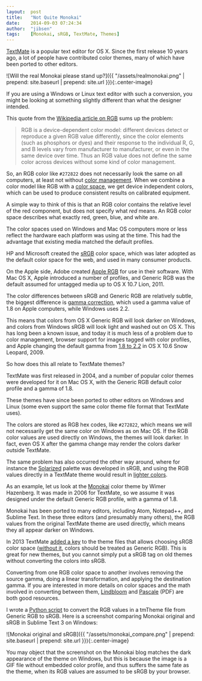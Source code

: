 ```yaml
---
layout:  post
title:   "Not Quite Monokai"
date:    2014-09-03 07:24:34
author:  "jibsen"
tags:    [Monokai, sRGB, TextMate, Themes]
---
```

[TextMate](http://macromates.com/) is a popular text editor for OS X. Since the
first release 10 years ago, a lot of people have contributed color themes, many
of which have been ported to other editors.

![Will the real Monokai please stand up?]({{ "/assets/realmonokai.png" | prepend: site.baseurl | prepend: site.url }}){:.center-image}

If you are using a Windows or Linux text editor with such a conversion, you
might be looking at something slightly different than what the designer
intended.

This quote from the [Wikipedia article on RGB][RGB] sums up the problem:

> RGB is a device-dependent color model: different devices detect or reproduce
> a given RGB value differently, since the color elements (such as phosphors or
> dyes) and their response to the individual R, G, and B levels vary from
> manufacturer to manufacturer, or even in the same device over time. Thus an
> RGB value does not define the same color across devices without some kind of
> color management.

So, an RGB color like `#272822` does not necessarily look the same on all
computers, at least not without [color management][colorman]. When we combine a
color model like RGB with a [color space][colorspace], we get device
independent colors, which can be used to produce consistent results on
calibrated equipment.

A simple way to think of this is that an RGB color contains the relative level
of the red component, but does not specify what _red_ means. An RGB color space
describes what exactly red, green, blue, and white are.

The color spaces used on Windows and Mac OS computers more or less reflect the
hardware each platform was using at the time. This had the advantage that
existing media matched the default profiles.

HP and Microsoft created the [sRGB][] color space, which was later adopted as
the default color space for the web, and used in many consumer products.

On the Apple side, Adobe created [Apple RGB][AppleRGB] for use in their
software. With Mac OS X, Apple introduced a number of profiles, and Generic RGB
was the default assumed for untagged media up to OS X 10.7 Lion, 2011.

The color differences between sRGB and Generic RGB are relatively subtle, the
biggest difference is [gamma correction][gamma], which used a gamma value of
1.8 on Apple computers, while Windows uses 2.2.

This means that colors from OS X Generic RGB will look darker on Windows, and
colors from Windows sRGB will look light and washed out on OS X. This has long
been a known issue, and today it is much less of a problem due to color
management, browser support for images tagged with color profiles, and Apple
changing the default gamma from [1.8 to 2.2][gammachange] in OS X 10.6 Snow
Leopard, 2009.

So how does this all relate to TextMate themes?

TextMate was first released in 2004, and a number of popular color themes were
developed for it on Mac OS X, with the Generic RGB default color profile and a
gamma of 1.8.

These themes have since been ported to other editors on Windows and Linux (some
even support the same color theme file format that TextMate uses).

The colors are stored as RGB hex codes, like `#272822`, which means we will not
necessarily get the same color on Windows as on Mac OS. If the RGB color values
are used directly on Windows, the themes will look darker. In fact, even OS X
after the gamma change may render the colors darker outside TextMate.

The same problem has also occurred the other way around, where for instance the
[Solarized][] palette was developed in sRGB, and using the RGB values directly
in a TextMate theme would result in [lighter colors][tmsolar].

As an example, let us look at the [Monokai][] color theme by Wimer Hazenberg.
It was made in 2006 for TextMate, so we assume it was designed under the
default Generic RGB profile, with a gamma of 1.8.

Monokai has been ported to many editors, including Atom, Notepad++, and Sublime
Text. In these three editors (and presumably many others), the RGB values from
the original TextMate theme are used directly, which means they all appear
darker on Windows.

In 2013 TextMate [added a key][tmsrgb] to the theme files that allows choosing
sRGB color space ([without it][tmnosrgb], colors should be treated as Generic
RGB). This is great for new themes, but you cannot simply put a sRGB tag on old
themes without converting the colors into sRGB.

Converting from one RGB color space to another involves removing the source
gamma, doing a linear transformation, and applying the destination gamma. If
you are interested in more details on color spaces and the math involved in
converting between them, [Lindbloom][] and [Pascale][] (PDF) are both good
resources.

I wrote a [Python script](https://github.com/jibsen/tmcolorconv) to convert the
RGB values in a tmTheme file from Generic RGB to sRGB. Here is a screenshot
comparing Monokai original and sRGB in Sublime Text 3 on Windows:

![Monokai original and sRGB]({{ "/assets/monokai_compare.png" | prepend: site.baseurl | prepend: site.url }}){:.center-image}

You may object that the screenshot on the Monokai blog matches the dark
appearance of the theme on Windows, but this is because the image is a GIF file
without embedded color profile, and thus suffers the same fate as the theme,
when its RGB values are assumed to be sRGB by your browser.

[RGB]: https://en.wikipedia.org/wiki/RGB_color_model
[colorman]: https://en.wikipedia.org/wiki/Color_management
[colorspace]: https://en.wikipedia.org/wiki/Color_space
[sRGB]: https://en.wikipedia.org/wiki/SRGB
[AppleRGB]: https://developer.apple.com/library/mac/qa/qa1430/_index.html
[gamma]: https://en.wikipedia.org/wiki/Gamma_correction
[gammachange]: http://support.apple.com/kb/ht3712
[Solarized]: http://ethanschoonover.com/solarized
[tmsolar]: https://github.com/deplorableword/textmate-solarized/issues/33
[Monokai]: http://www.monokai.nl/blog/2006/07/15/textmate-color-theme/
[tmsrgb]: https://github.com/textmate/textmate/commit/d70ccc7c
[tmnosrgb]: https://github.com/aziz/tmTheme-Editor/issues/15
[Lindbloom]: http://www.brucelindbloom.com/
[Pascale]: http://www.babelcolor.com/download/A%20review%20of%20RGB%20color%20spaces.pdf
